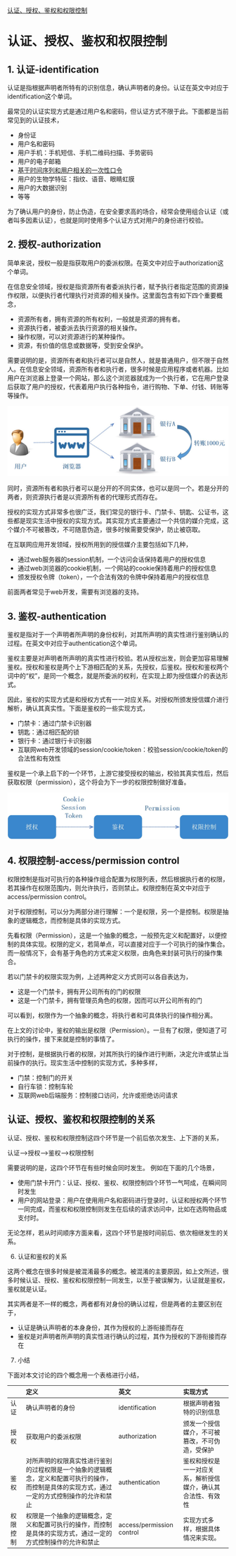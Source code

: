 [认证、授权、鉴权和权限控制](http://www.hyhblog.cn/2018/04/25/user_login_auth_terms/)



# 认证、授权、鉴权和权限控制

## 1. 认证-identification

认证是指根据声明者所特有的识别信息，确认声明者的身份。认证在英文中对应于identification这个单词。

最常见的认证实现方式是通过用户名和密码，但认证方式不限于此。下面都是当前常见到的认证技术，

- 身份证
- 用户名和密码
- 用户手机：手机短信、手机二维码扫描、手势密码
- 用户的电子邮箱
- [基于时间序列和用户相关的一次性口令](https://tools.ietf.org/html/rfc6238)
- 用户的生物学特征：指纹、语音、眼睛虹膜
- 用户的大数据识别
- 等等

为了确认用户的身份，防止伪造，在安全要求高的场合，经常会使用组合认证（或者叫多因素认证），也就是同时使用多个认证方式对用户的身份进行校验。

## 2. 授权-authorization

简单来说，授权一般是指获取用户的委派权限。在英文中对应于authorization这个单词。

在信息安全领域，授权是指资源所有者委派执行者，赋予执行者指定范围的资源操作权限，以便执行者代理执行对资源的相关操作。这里面包含有如下四个重要概念，

- 资源所有者，拥有资源的所有权利，一般就是资源的拥有者。
- 资源执行者，被委派去执行资源的相关操作。
- 操作权限，可以对资源进行的某种操作。
- 资源，有价值的信息或数据等，受到安全保护。

需要说明的是，资源所有者和执行者可以是自然人，就是普通用户，但不限于自然人。在信息安全领域，资源所有者和执行者，很多时候是应用程序或者机器。比如用户在浏览器上登录一个网站，那么这个浏览器就成为一个执行者，它在用户登录后获取了用户的授权，代表着用户执行各种指令，进行购物、下单、付钱、转账等等操作。

[![img](assets/auth_term_authorization.jpg)](http://www.hyhblog.cn/wp-content/uploads/2018/04/auth_term_authorization.jpg)

同时，资源所有者和执行者可以是分开的不同实体，也可以是同一个。若是分开的两者，则资源执行者是以资源所有者的代理形式而存在。

授权的实现方式非常多也很广泛，我们常见的银行卡、门禁卡、钥匙、公证书，这些都是现实生活中授权的实现方式。其实现方式主要通过一个共信的媒介完成，这个媒介不可被篡改，不可随意伪造，很多时候需要受保护，防止被窃取。

在互联网应用开发领域，授权所用到的授信媒介主要包括如下几种，

- 通过web服务器的session机制，一个访问会话保持着用户的授权信息
- 通过web浏览器的cookie机制，一个网站的cookie保持着用户的授权信息
- 颁发授权令牌（token），一个合法有效的令牌中保持着用户的授权信息

前面两者常见于web开发，需要有浏览器的支持。

## 3. 鉴权-authentication

鉴权是指对于一个声明者所声明的身份权利，对其所声明的真实性进行鉴别确认的过程。在英文中对应于authentication这个单词。

鉴权主要是对声明者所声明的真实性进行校验。若从授权出发，则会更加容易理解鉴权。授权和鉴权是两个上下游相匹配的关系，先授权，后鉴权。授权和鉴权两个词中的“权”，是同一个概念，就是所委派的权利，在实现上即为授信媒介的表达形式。

因此，鉴权的实现方式是和授权方式有一一对应关系。对授权所颁发授信媒介进行解析，确认其真实性。下面是鉴权的一些实现方式，

- 门禁卡：通过门禁卡识别器
- 钥匙：通过相匹配的锁
- 银行卡：通过银行卡识别器
- 互联网web开发领域的session/cookie/token：校验session/cookie/token的合法性和有效性

鉴权是一个承上启下的一个环节，上游它接受授权的输出，校验其真实性后，然后获取权限（permission），这个将会为下一步的权限控制做好准备。

[![img](assets/auth_term_authorization_authentication.jpg)](http://www.hyhblog.cn/wp-content/uploads/2018/04/auth_term_authorization_authentication.jpg)

## 4. 权限控制-access/permission control

权限控制是指对可执行的各种操作组合配置为权限列表，然后根据执行者的权限，若其操作在权限范围内，则允许执行，否则禁止。权限控制在英文中对应于access/permission control。

对于权限控制，可以分为两部分进行理解：一个是权限，另一个是控制。权限是抽象的逻辑概念，而控制是具体的实现方式。

先看权限（Permission），这是一个抽象的概念，一般预先定义和配置好，以便控制的具体实现。权限的定义，若简单点，可以直接对应于一个可执行的操作集合。而一般情况下，会有基于角色的方式来定义权限，由角色来封装可执行的操作集合。

若以门禁卡的权限实现为例，上述两种定义方式则可以各自表达为，

- 这是一个门禁卡，拥有开公司所有的门的权限
- 这是一个门禁卡，拥有管理员角色的权限，因而可以开公司所有的门

可以看到，权限作为一个抽象的概念，将执行者和可具体执行的操作相分离。

在上文的讨论中，鉴权的输出是权限（Permission）。一旦有了权限，便知道了可执行的操作，接下来就是控制的事情了。

对于控制，是根据执行者的权限，对其所执行的操作进行判断，决定允许或禁止当前操作的执行。现实生活中控制的实现方式，多种多样，

- 门禁：控制门的开关
- 自行车锁：控制车轮
- 互联网web后端服务：控制接口访问，允许或拒绝访问请求

## 认证、授权、鉴权和权限控制的关系

认证、授权、鉴权和权限控制这四个环节是一个前后依次发生、上下游的关系，

认证-->授权-->鉴权-->权限控制

需要说明的是，这四个环节在有些时候会同时发生。 例如在下面的几个场景，

- 使用门禁卡开门：认证、授权、鉴权、权限控制四个环节一气呵成，在瞬间同时发生
- 用户的网站登录：用户在使用用户名和密码进行登录时，认证和授权两个环节一同完成，而鉴权和权限控制则发生在后续的请求访问中，比如在选购物品或支付时。

无论怎样，若从时间顺序方面来看，这四个环节是按时间前后、依次相继发生的关系。

6. 认证和鉴权的关系

这两个概念在很多时候是被混淆最多的概念。被混淆的主要原因，如上文所述，很多时候认证、授权、鉴权和权限控制一同发生，以至于被误解为，认证就是鉴权，鉴权就是认证。

其实两者是不一样的概念，两者都有对身份的确认过程，但是两者的主要区别在于，

- 认证是确认声明者的本身身份，其作为授权的上游衔接而存在
- 鉴权是对声明者所声明的真实性进行确认的过程，其作为授权的下游衔接而存在

7. 小结

下面对本文讨论的四个概念用一个表格进行小结，

|          | 定义                                                         | 英文                      | 实现方式                                                     |
| :------- | :----------------------------------------------------------- | :------------------------ | :----------------------------------------------------------- |
| 认证     | 确认声明者的身份                                             | identification            | 根据声明者独特的识别信息                                     |
| 授权     | 获取用户的委派权限                                           | authorization             | 颁发一个授信媒介，不可被篡改，不可伪造，受保护               |
| 鉴权     | 对所声明的权限真实性进行鉴别的过程权限是一个抽象的逻辑概念，定义和配置可执行的操作，而控制是具体的实现方式，通过一定的方式控制操作的允许和禁止 | authentication            | 鉴权和授权是一一对应关系，解析授信媒介，确认其合法性、有效性 |
| 权限控制 | 权限是一个抽象的逻辑概念，定义和配置可执行的操作，而控制是具体的实现方式，通过一定的方式控制操作的允许和禁止 | access/permission control | 实现方式多样，根据具体情况来实现。                           |